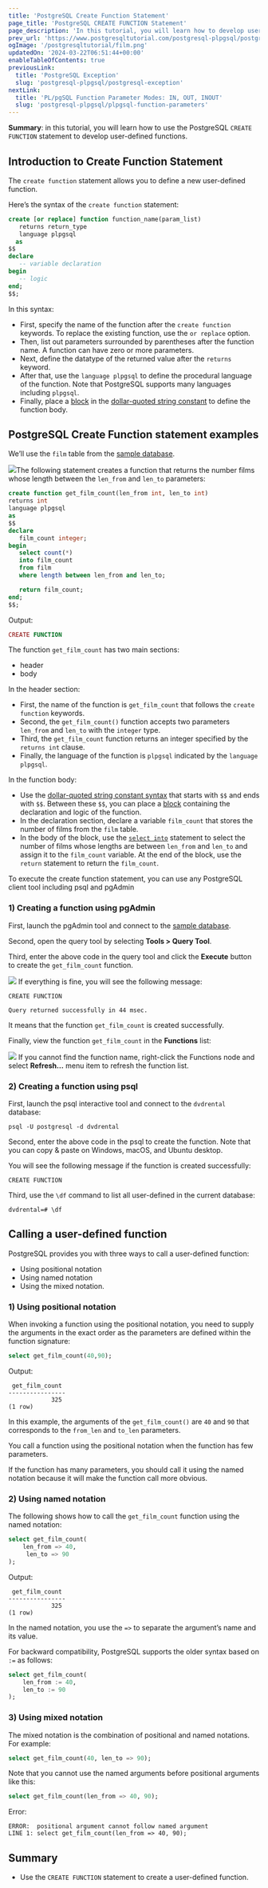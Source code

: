 ```yaml
---
title: 'PostgreSQL Create Function Statement'
page_title: 'PostgreSQL CREATE FUNCTION Statement'
page_description: 'In this tutorial, you will learn how to develop user-defined functions using the PostgreSQL CREATE FUNCTION statement.'
prev_url: 'https://www.postgresqltutorial.com/postgresql-plpgsql/postgresql-create-function/'
ogImage: '/postgresqltutorial/film.png'
updatedOn: '2024-03-22T06:51:44+00:00'
enableTableOfContents: true
previousLink:
  title: 'PostgreSQL Exception'
  slug: 'postgresql-plpgsql/postgresql-exception'
nextLink:
  title: 'PL/pgSQL Function Parameter Modes: IN, OUT, INOUT'
  slug: 'postgresql-plpgsql/plpgsql-function-parameters'
---
```


**Summary**: in this tutorial, you will learn how to use the PostgreSQL `CREATE FUNCTION` statement to develop user\-defined functions.

## Introduction to Create Function Statement

The `create function` statement allows you to define a new user\-defined function.

Here’s the syntax of the `create function` statement:

```sql
create [or replace] function function_name(param_list)
   returns return_type
   language plpgsql
  as
$$
declare
   -- variable declaration
begin
   -- logic
end;
$$;
```

In this syntax:

- First, specify the name of the function after the `create function` keywords. To replace the existing function, use the `or replace` option.
- Then, list out parameters surrounded by parentheses after the function name. A function can have zero or more parameters.
- Next, define the datatype of the returned value after the `returns` keyword.
- After that, use the `language plpgsql` to define the procedural language of the function. Note that PostgreSQL supports many languages including `plpgsql`.
- Finally, place a [block](plpgsql-block-structure) in the [dollar\-quoted string constant](dollar-quoted-string-constants) to define the function body.

## PostgreSQL Create Function statement examples

We’ll use the `film` table from the [sample database](../postgresql-getting-started/postgresql-sample-database).

![](/postgresqltutorial/film.png)The following statement creates a function that returns the number films whose length between the `len_from` and `len_to` parameters:

```sql
create function get_film_count(len_from int, len_to int)
returns int
language plpgsql
as
$$
declare
   film_count integer;
begin
   select count(*)
   into film_count
   from film
   where length between len_from and len_to;

   return film_count;
end;
$$;
```

Output:

```php
CREATE FUNCTION
```

The function `get_film_count` has two main sections:

- header
- body

In the header section:

- First, the name of the function is `get_film_count` that follows the `create function` keywords.
- Second, the `get_film_count()` function accepts two parameters `len_from` and `len_to` with the `integer` type.
- Third, the `get_film_count` function returns an integer specified by the `returns int` clause.
- Finally, the language of the function is `plpgsql` indicated by the `language plpgsql`.

In the function body:

- Use the [dollar\-quoted string constant syntax](dollar-quoted-string-constants) that starts with `$$` and ends with `$$`. Between these `$$`, you can place a [block](plpgsql-block-structure) containing the declaration and logic of the function.
- In the declaration section, declare a variable `film_count` that stores the number of films from the `film` table.
- In the body of the block, use the [`select into`](https://neon.tech/postgresql/postgresql-plpgsql/pl-pgsql-select-into/) statement to select the number of films whose lengths are between `len_from` and `len_to` and assign it to the `film_count` variable. At the end of the block, use the `return` statement to return the `film_count`.

To execute the create function statement, you can use any PostgreSQL client tool including psql and pgAdmin

### 1\) Creating a function using pgAdmin

First, launch the pgAdmin tool and connect to the [sample database](../postgresql-getting-started/postgresql-sample-database).

Second, open the query tool by selecting **Tools \> Query Tool**.

Third, enter the above code in the query tool and click the **Execute** button to create the `get_film_count` function.

![](/postgresqltutorial/PostgreSQL-Create-Function-example.png)
If everything is fine, you will see the following message:

```shell
CREATE FUNCTION

Query returned successfully in 44 msec.
```

It means that the function `get_film_count` is created successfully.

Finally, view the function `get_film_count` in the **Functions** list:

![](/postgresqltutorial/PostgreSQL-Create-Function-Function-List.png)
If you cannot find the function name, right\-click the Functions node and select **Refresh…** menu item to refresh the function list.

### 2\) Creating a function using psql

First, launch the psql interactive tool and connect to the `dvdrental` database:

```shell
psql -U postgresql -d dvdrental
```

Second, enter the above code in the psql to create the function. Note that you can copy \& paste on Windows, macOS, and Ubuntu desktop.

You will see the following message if the function is created successfully:

```
CREATE FUNCTION
```

Third, use the `\df` command to list all user\-defined in the current database:

```shell
dvdrental=# \df
```

## Calling a user\-defined function

PostgreSQL provides you with three ways to call a user\-defined function:

- Using positional notation
- Using named notation
- Using the mixed notation.

### 1\) Using positional notation

When invoking a function using the positional notation, you need to supply the arguments in the exact order as the parameters are defined within the function signature:

```sql
select get_film_count(40,90);
```

Output:

```shell
 get_film_count
----------------
            325
(1 row)
```

In this example, the arguments of the `get_film_count()` are `40` and `90` that corresponds to the `from_len` and `to_len` parameters.

You call a function using the positional notation when the function has few parameters.

If the function has many parameters, you should call it using the named notation because it will make the function call more obvious.

### 2\) Using named notation

The following shows how to call the `get_film_count` function using the named notation:

```sql
select get_film_count(
    len_from => 40,
     len_to => 90
);
```

Output:

```shell
 get_film_count
----------------
            325
(1 row)
```

In the named notation, you use the `=>` to separate the argument’s name and its value.

For backward compatibility, PostgreSQL supports the older syntax based on `:=` as follows:

```sql
select get_film_count(
    len_from := 40,
    len_to := 90
);
```

### 3\) Using mixed notation

The mixed notation is the combination of positional and named notations. For example:

```sql
select get_film_count(40, len_to => 90);
```

Note that you cannot use the named arguments before positional arguments like this:

```sql
select get_film_count(len_from => 40, 90);
```

Error:

```shell
ERROR:  positional argument cannot follow named argument
LINE 1: select get_film_count(len_from => 40, 90);
```

## Summary

- Use the `CREATE FUNCTION` statement to create a user\-defined function.
